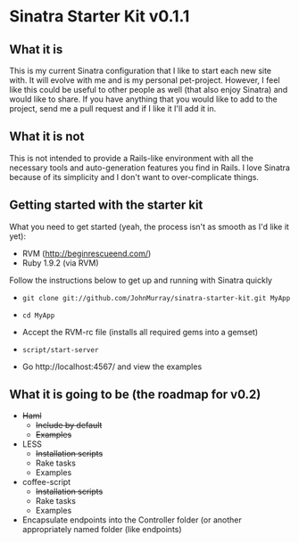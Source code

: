 # Sinatra Starter Kit v0.1.1


## What it is
This is my current Sinatra configuration that I like to start each new site with. It will evolve with me and is my personal pet-project. However, I feel like this could be useful to other people as well (that also enjoy Sinatra) and would like to share. If you have anything that you would like to add to the project, send me a pull request and if I like it I'll add it in. 


## What it is not
This is not intended to provide a Rails-like environment with all the necessary tools and auto-generation features you find in Rails. I love Sinatra because of its simplicity and I don't want to over-complicate things.

## Getting started with the starter kit
What you need to get started (yeah, the process isn't as smooth as I'd like it yet):
  
  + RVM (http://beginrescueend.com/)
  + Ruby 1.9.2 (via RVM)

Follow the instructions below to get up and running with Sinatra quickly
  
  + `git clone git://github.com/JohnMurray/sinatra-starter-kit.git MyApp`

  + `cd MyApp`

  + Accept the RVM-rc file (installs all required gems into a gemset)

  + `script/start-server`

  + Go http://localhost:4567/ and view the examples

## What it is going to be (the roadmap for v0.2)
  + ~~Haml~~
    + ~~Include by default~~
    + ~~Examples~~
  + LESS
    + ~~Installation scripts~~
    + Rake tasks
    + Examples
  + coffee-script
    + ~~Installation scripts~~
    + Rake tasks
    + Examples
  + Encapsulate endpoints into the Controller folder (or another appropriately named folder (like endpoints)

